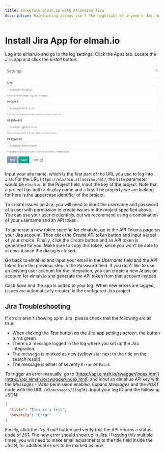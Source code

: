 ```yaml
---
title: Integrate elmah.io with Atlassian Jira
description: Maintaining issues isn't the highlight of anyone's day. With elmah.io and Jira, we automatically create errors from your applications in Jira.
---
```


# Install Jira App for elmah.io

Log into elmah.io and go to the log settings. Click the Apps tab. Locate the Jira app and click the *Install* button:

![Install Jira App](images/apps/jira/install_settings.png)

Input your site name, which is the first part of the URL you use to log into Jira. For the URL `https://elmahio.atlassian.net/`, the `site` parameter would be `elmahio`. In the Project field, input the key of the project. Note that a project has both a display name and a key. The property we are looking for here is the uppercase identifier of the project.

To create issues on Jira, you will need to input the username and password of a user with permission to create issues in the project specified above. You can use your user credentials, but we recommend using a combination of your username and an API token.

To generate a new token specific for elmah.io, go to the API Tokens page on your Jira account. Then click the *Create API token* button and input a label of your choice. Finally, click the *Create* button and an API token is generated for you. Make sure to copy this token, since you won't be able to access it once the dialog is closed.

Go back to elmah.io and input your email in the *Username* field and the API token from the previous step in the *Password* field. If you don't like to use an existing user account for the integration, you can create a new Atlassian account for elmah.io and generate the API token from that account instead.

Click *Save* and the app is added to your log. When new errors are logged, issues are automatically created in the configured Jira project.

## Jira Troubleshooting

If errors aren't showing up in Jira, please check that the following are all true:

- When clicking the *Test* button on the Jira app settings screen, the button turns green.
- There's a message logged in the log where you set up the Jira integration.
- The message is marked as new (yellow star next to the title on the search result).
- The message is either of severity `Error` or `Fatal`.

To trigger an error manually, go to [https://api.elmah.io/swagger/index.html](https://api.elmah.io/swagger/index.html) and input an elmah.io API key with the *Messages* - *Write* permission enabled. Expand *Messages* and the *POST* node with the URL `/v3/messages/{logId}`. Input your log ID and the following JSON:

```json
{
  "title": "This is a test",
  "severity": "Error"
}
```

Finally, click the *Try it out!* button and verify that the API returns a status code of *201*. The new error should show up in Jira. If testing this multiple times, you will need to make small adjustments to the title field inside the JSON, for additional errors to be marked as new.